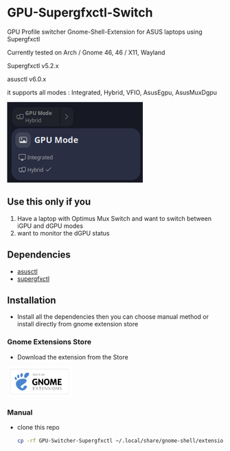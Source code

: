 # GPU-Supergfxctl-Switch

GPU Profile switcher Gnome-Shell-Extension for ASUS laptops using Supergfxctl

Currently tested on Arch / Gnome 46, 46 / X11, Wayland

Supergfxctl v5.2.x

asusctl v6.0.x

it supports all modes :
Integrated, Hybrid, VFIO, AsusEgpu, AsusMuxDgpu

![screenshot example](./img/scr.png)

## Use this only if you

1. Have a laptop with Optimus Mux Switch and want to switch between iGPU and dGPU modes
2. want to monitor the dGPU status

## Dependencies

- [asusctl](https://gitlab.com/asus-linux/asusctl)
- [supergfxctl](https://gitlab.com/asus-linux/supergfxctl)

## Installation

- Install all the dependencies then you can choose manual method or install directly from gnome extension store

### Gnome Extensions Store

- Download the extension from the Store

 [<img alt="EGO page" height="70" src="https://raw.githubusercontent.com/andyholmes/gnome-shell-extensions-badge/master/get-it-on-ego.svg?sanitize=true">](https://extensions.gnome.org/extension/7018/gpu-supergfxctl-switch/)

### Manual

- clone this repo

    ```bash
    cp -rf GPU-Switcher-Supergfxctl ~/.local/share/gnome-shell/extensions/gpu-switcher-supergfxctl@chikobara.github.io
    ```
